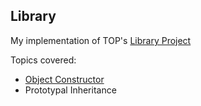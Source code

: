 ## Library

My implementation of TOP's [Library Project](https://www.theodinproject.com/lessons/node-path-javascript-library)

Topics covered:
- [Object Constructor](https://www.theodinproject.com/lessons/node-path-javascript-objects-and-object-constructors)
- Prototypal Inheritance